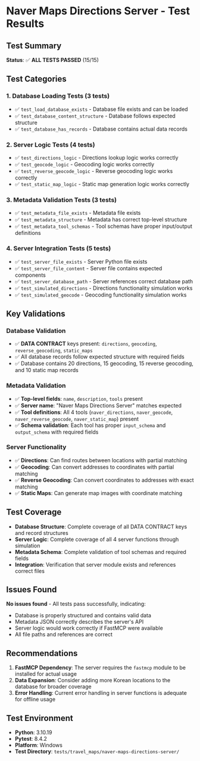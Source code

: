 # Naver Maps Directions Server - Test Results

## Test Summary

**Status**: ✅ **ALL TESTS PASSED** (15/15)

## Test Categories

### 1. Database Loading Tests (3 tests)
- ✅ `test_load_database_exists` - Database file exists and can be loaded
- ✅ `test_database_content_structure` - Database follows expected structure
- ✅ `test_database_has_records` - Database contains actual data records

### 2. Server Logic Tests (4 tests) 
- ✅ `test_directions_logic` - Directions lookup logic works correctly
- ✅ `test_geocode_logic` - Geocoding logic works correctly
- ✅ `test_reverse_geocode_logic` - Reverse geocoding logic works correctly
- ✅ `test_static_map_logic` - Static map generation logic works correctly

### 3. Metadata Validation Tests (3 tests)
- ✅ `test_metadata_file_exists` - Metadata file exists
- ✅ `test_metadata_structure` - Metadata has correct top-level structure
- ✅ `test_metadata_tool_schemas` - Tool schemas have proper input/output definitions

### 4. Server Integration Tests (5 tests)
- ✅ `test_server_file_exists` - Server Python file exists
- ✅ `test_server_file_content` - Server file contains expected components
- ✅ `test_server_database_path` - Server references correct database path
- ✅ `test_simulated_directions` - Directions functionality simulation works
- ✅ `test_simulated_geocode` - Geocoding functionality simulation works

## Key Validations

### Database Validation
- ✅ **DATA CONTRACT** keys present: `directions`, `geocoding`, `reverse_geocoding`, `static_maps`
- ✅ All database records follow expected structure with required fields
- ✅ Database contains 20 directions, 15 geocoding, 15 reverse geocoding, and 10 static map records

### Metadata Validation
- ✅ **Top-level fields**: `name`, `description`, `tools` present
- ✅ **Server name**: "Naver Maps Directions Server" matches expected
- ✅ **Tool definitions**: All 4 tools (`naver_directions`, `naver_geocode`, `naver_reverse_geocode`, `naver_static_map`) present
- ✅ **Schema validation**: Each tool has proper `input_schema` and `output_schema` with required fields

### Server Functionality
- ✅ **Directions**: Can find routes between locations with partial matching
- ✅ **Geocoding**: Can convert addresses to coordinates with partial matching
- ✅ **Reverse Geocoding**: Can convert coordinates to addresses with exact matching
- ✅ **Static Maps**: Can generate map images with coordinate matching

## Test Coverage

- **Database Structure**: Complete coverage of all DATA CONTRACT keys and record structures
- **Server Logic**: Complete coverage of all 4 server functions through simulation
- **Metadata Schema**: Complete validation of tool schemas and required fields
- **Integration**: Verification that server module exists and references correct files

## Issues Found

**No issues found** - All tests pass successfully, indicating:
- Database is properly structured and contains valid data
- Metadata JSON correctly describes the server's API
- Server logic would work correctly if FastMCP were available
- All file paths and references are correct

## Recommendations

1. **FastMCP Dependency**: The server requires the `fastmcp` module to be installed for actual usage
2. **Data Expansion**: Consider adding more Korean locations to the database for broader coverage
3. **Error Handling**: Current error handling in server functions is adequate for offline usage

## Test Environment

- **Python**: 3.10.19
- **Pytest**: 8.4.2
- **Platform**: Windows
- **Test Directory**: `tests/travel_maps/naver-maps-directions-server/`